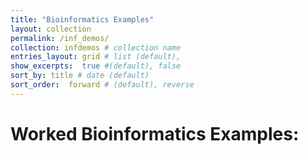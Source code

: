 ```yaml
---
title: "Bioinformatics Examples"
layout: collection
permalink: /inf_demos/
collection: infdemos # collection name
entries_layout: grid # list (default),
show_excerpts:  true #(default), false
sort_by: title # date (default)
sort_order:  forward # (default), reverse
---
```

# Worked Bioinformatics Examples:
